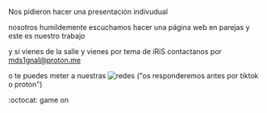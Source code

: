 Nos pidieron hacer una presentación indivudual

nosotros humildemente escuchamos hacer una página web en parejas y este es nuestro trabajo

y si vienes de la salle y vienes por tema de iRiS contactanos por mds1gnal@proton.me 
 
o te puedes meter a nuestras ![redes](https://linktr.ee/mds1gnal) ("os responderemos antes por tiktok o proton") 



:octocat: game on

